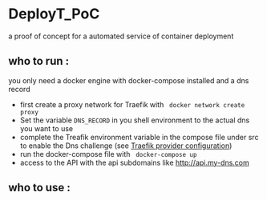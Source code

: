 # DeployT_PoC
a proof of concept for a automated service of container deployment
## who to run :
you only need a docker engine with docker-compose installed and a dns record

- first create a proxy network for Traefik with  ``` docker network create proxy```
- Set the variable ``` DNS_RECORD ``` in you shell environment to the actual dns you want to use
- complete the Treafik environment variable in the compose file under src to enable the Dns challenge (see [Traefik provider configuration](https://docs.traefik.io/v2.0/https/acme/#providers))
- run the docker-compose file with ``` docker-compose up``` 
- access to the API with the api subdomains like <http://api.my-dns.com>

## who to use :
